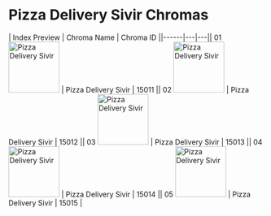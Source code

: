 # Pizza Delivery Sivir Chromas

| Index  Preview | Chroma Name | Chroma ID ||------|---|---|| 01  <img src='https://raw.communitydragon.org/latest/plugins/rcp-be-lol-game-data/global/default/v1/champion-chroma-images/15/15011.png' alt='Pizza Delivery Sivir' width='100'> | Pizza Delivery Sivir | 15011 || 02  <img src='https://raw.communitydragon.org/latest/plugins/rcp-be-lol-game-data/global/default/v1/champion-chroma-images/15/15012.png' alt='Pizza Delivery Sivir' width='100'> | Pizza Delivery Sivir | 15012 || 03  <img src='https://raw.communitydragon.org/latest/plugins/rcp-be-lol-game-data/global/default/v1/champion-chroma-images/15/15013.png' alt='Pizza Delivery Sivir' width='100'> | Pizza Delivery Sivir | 15013 || 04  <img src='https://raw.communitydragon.org/latest/plugins/rcp-be-lol-game-data/global/default/v1/champion-chroma-images/15/15014.png' alt='Pizza Delivery Sivir' width='100'> | Pizza Delivery Sivir | 15014 || 05  <img src='https://raw.communitydragon.org/latest/plugins/rcp-be-lol-game-data/global/default/v1/champion-chroma-images/15/15015.png' alt='Pizza Delivery Sivir' width='100'> | Pizza Delivery Sivir | 15015 |